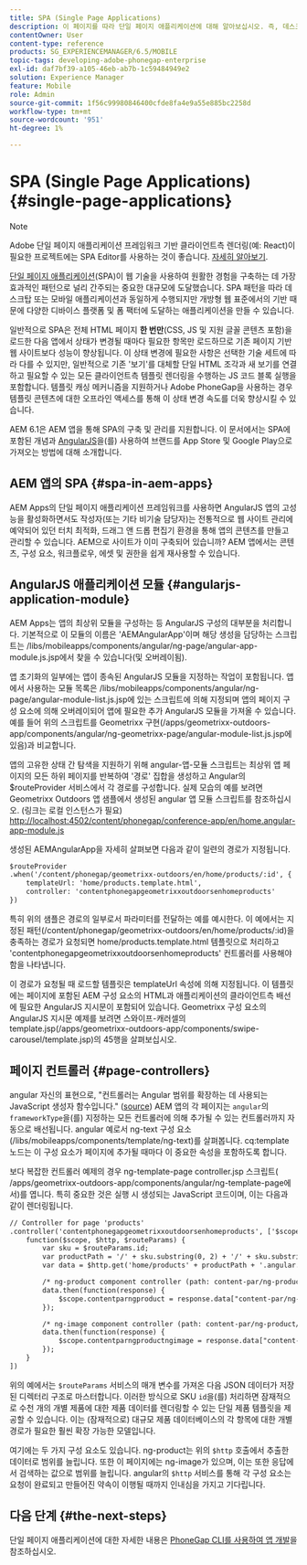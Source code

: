 ```yaml
---
title: SPA (Single Page Applications)
description: 이 페이지를 따라 단일 페이지 애플리케이션에 대해 알아보십시오. 즉, 데스크탑 또는 모바일 애플리케이션과 동일하게 수행되는 애플리케이션을 만들 수 있습니다.
contentOwner: User
content-type: reference
products: SG_EXPERIENCEMANAGER/6.5/MOBILE
topic-tags: developing-adobe-phonegap-enterprise
exl-id: daf7bf39-a105-46eb-ab7b-1c59484949e2
solution: Experience Manager
feature: Mobile
role: Admin
source-git-commit: 1f56c99980846400cfde8fa4e9a55e885bc2258d
workflow-type: tm+mt
source-wordcount: '951'
ht-degree: 1%

---
```


# SPA (Single Page Applications){#single-page-applications}

>[!NOTE]
>
>Adobe 단일 페이지 애플리케이션 프레임워크 기반 클라이언트측 렌더링(예: React)이 필요한 프로젝트에는 SPA Editor를 사용하는 것이 좋습니다. [자세히 알아보기](/help/sites-developing/spa-overview.md).

[단일 페이지 애플리케이션](https://en.wikipedia.org/wiki/Single-page_application)(SPA)이 웹 기술을 사용하여 원활한 경험을 구축하는 데 가장 효과적인 패턴으로 널리 간주되는 중요한 대규모에 도달했습니다. SPA 패턴을 따라 데스크탑 또는 모바일 애플리케이션과 동일하게 수행되지만 개방형 웹 표준에서의 기반 때문에 다양한 디바이스 플랫폼 및 폼 팩터에 도달하는 애플리케이션을 만들 수 있습니다.

일반적으로 SPA은 전체 HTML 페이지 **한 번만**(CSS, JS 및 지원 글꼴 콘텐츠 포함)을 로드한 다음 앱에서 상태가 변경될 때마다 필요한 항목만 로드하므로 기존 페이지 기반 웹 사이트보다 성능이 향상됩니다. 이 상태 변경에 필요한 사항은 선택한 기술 세트에 따라 다를 수 있지만, 일반적으로 기존 &#39;보기&#39;를 대체할 단일 HTML 조각과 새 보기를 연결하고 필요할 수 있는 모든 클라이언트측 템플릿 렌더링을 수행하는 JS 코드 블록 실행을 포함합니다. 템플릿 캐싱 메커니즘을 지원하거나 Adobe PhoneGap을 사용하는 경우 템플릿 콘텐츠에 대한 오프라인 액세스를 통해 이 상태 변경 속도를 더욱 향상시킬 수 있습니다.

AEM 6.1은 AEM 앱을 통해 SPA의 구축 및 관리를 지원합니다. 이 문서에서는 SPA에 포함된 개념과 [AngularJS](https://angularjs.org/)을(를) 사용하여 브랜드를 App Store 및 Google Play으로 가져오는 방법에 대해 소개합니다.

## AEM 앱의 SPA {#spa-in-aem-apps}

AEM Apps의 단일 페이지 애플리케이션 프레임워크를 사용하면 AngularJS 앱의 고성능을 활성화하면서도 작성자(또는 기타 비기술 담당자)는 전통적으로 웹 사이트 관리에 예약되어 있던 터치 최적화, 드래그 앤 드롭 편집기 환경을 통해 앱의 콘텐츠를 만들고 관리할 수 있습니다. AEM으로 사이트가 이미 구축되어 있습니까? AEM 앱에서는 콘텐츠, 구성 요소, 워크플로우, 에셋 및 권한을 쉽게 재사용할 수 있습니다.

## AngularJS 애플리케이션 모듈 {#angularjs-application-module}

AEM Apps는 앱의 최상위 모듈을 구성하는 등 AngularJS 구성의 대부분을 처리합니다. 기본적으로 이 모듈의 이름은 &#39;AEMAngularApp&#39;이며 해당 생성을 담당하는 스크립트는 /libs/mobileapps/components/angular/ng-page/angular-app-module.js.jsp에서 찾을 수 있습니다(및 오버레이됨).

앱 초기화의 일부에는 앱이 종속된 AngularJS 모듈을 지정하는 작업이 포함됩니다. 앱에서 사용하는 모듈 목록은 /libs/mobileapps/components/angular/ng-page/angular-module-list.js.jsp에 있는 스크립트에 의해 지정되며 앱의 페이지 구성 요소에 의해 오버레이되어 앱에 필요한 추가 AngularJS 모듈을 가져올 수 있습니다. 예를 들어 위의 스크립트를 Geometrixx 구현(/apps/geometrixx-outdoors-app/components/angular/ng-geometrixx-page/angular-module-list.js.jsp에 있음)과 비교합니다.

앱의 고유한 상태 간 탐색을 지원하기 위해 angular-앱-모듈 스크립트는 최상위 앱 페이지의 모든 하위 페이지를 반복하여 &#39;경로&#39; 집합을 생성하고 Angular의 $routeProvider 서비스에서 각 경로를 구성합니다. 실제 모습의 예를 보려면 Geometrixx Outdoors 앱 샘플에서 생성된 angular 앱 모듈 스크립트를 참조하십시오. (링크는 로컬 인스턴스가 필요) [http://localhost:4502/content/phonegap/conference-app/en/home.angular-app-module.js](http://localhost:4502/content/phonegap/conference-app/en/home.angular-app-module.js)

생성된 AEMAngularApp을 자세히 살펴보면 다음과 같이 일련의 경로가 지정됩니다.

```xml
$routeProvider
.when('/content/phonegap/geometrixx-outdoors/en/home/products/:id', {
    templateUrl: 'home/products.template.html',
    controller: 'contentphonegapgeometrixxoutdoorsenhomeproducts'
})
```

특히 위의 샘플은 경로의 일부로서 파라미터를 전달하는 예를 예시한다. 이 예에서는 지정된 패턴(/content/phonegap/geometrixx-outdoors/en/home/products/:id)을 충족하는 경로가 요청되면 home/products.template.html 템플릿으로 처리하고 &#39;contentphonegapgeometrixxoutdoorsenhomeproducts&#39; 컨트롤러를 사용해야 함을 나타냅니다.

이 경로가 요청될 때 로드할 템플릿은 templateUrl 속성에 의해 지정됩니다. 이 템플릿에는 페이지에 포함된 AEM 구성 요소의 HTML과 애플리케이션의 클라이언트측 배선에 필요한 AngularJS 지시문이 포함되어 있습니다. Geometrixx 구성 요소의 AngularJS 지시문 예제를 보려면 스와이프-캐러셀의 template.jsp(/apps/geometrixx-outdoors-app/components/swipe-carousel/template.jsp)의 45행을 살펴보십시오.

## 페이지 컨트롤러 {#page-controllers}

angular 자신의 표현으로, &quot;컨트롤러는 Angular 범위를 확장하는 데 사용되는 JavaScript 생성자 함수입니다.&quot; ([source](https://docs.angularjs.org/guide/controller)) AEM 앱의 각 페이지는 `angular`의 `frameworkType`을(를) 지정하는 모든 컨트롤러에 의해 추가될 수 있는 컨트롤러까지 자동으로 배선됩니다. angular 예로서 ng-text 구성 요소(/libs/mobileapps/components/template/ng-text)를 살펴봅니다. cq:template 노드는 이 구성 요소가 페이지에 추가될 때마다 이 중요한 속성을 포함하도록 합니다.

보다 복잡한 컨트롤러 예제의 경우 ng-template-page controller.jsp 스크립트( /apps/geometrixx-outdoors-app/components/angular/ng-template-page에서)를 엽니다. 특히 중요한 것은 실행 시 생성되는 JavaScript 코드이며, 이는 다음과 같이 렌더링됩니다.

```xml
// Controller for page 'products'
.controller('contentphonegapgeometrixxoutdoorsenhomeproducts', ['$scope', '$http', '$routeParams',
    function($scope, $http, $routeParams) {
        var sku = $routeParams.id;
        var productPath = '/' + sku.substring(0, 2) + '/' + sku.substring(0, 4) + '/' + sku;
        var data = $http.get('home/products' + productPath + '.angular.json' + cacheKiller);

        /* ng-product component controller (path: content-par/ng-product) */
        data.then(function(response) {
            $scope.contentparngproduct = response.data["content-par/ng-product"].items;
        });

        /* ng-image component controller (path: content-par/ng-product/ng-image) */
        data.then(function(response) {
            $scope.contentparngproductngimage = response.data["content-par/ng-product/ng-image"].items;
        });
    }
])
```

위의 예에서는 `$routeParams` 서비스의 매개 변수를 가져온 다음 JSON 데이터가 저장된 디렉터리 구조로 마스터합니다. 이러한 방식으로 SKU `id`을(를) 처리하면 잠재적으로 수천 개의 개별 제품에 대한 제품 데이터를 렌더링할 수 있는 단일 제품 템플릿을 제공할 수 있습니다. 이는 (잠재적으로) 대규모 제품 데이터베이스의 각 항목에 대한 개별 경로가 필요한 훨씬 확장 가능한 모델입니다.

여기에는 두 가지 구성 요소도 있습니다. ng-product는 위의 `$http` 호출에서 추출한 데이터로 범위를 늘립니다. 또한 이 페이지에는 ng-image가 있으며, 이는 또한 응답에서 검색하는 값으로 범위를 늘립니다. angular의 `$http` 서비스를 통해 각 구성 요소는 요청이 완료되고 만들어진 약속이 이행될 때까지 인내심을 가지고 기다립니다.

## 다음 단계 {#the-next-steps}

단일 페이지 애플리케이션에 대한 자세한 내용은 [PhoneGap CLI를 사용하여 앱 개발](/help/mobile/phonegap-apps-pg-cli.md)을 참조하십시오.
